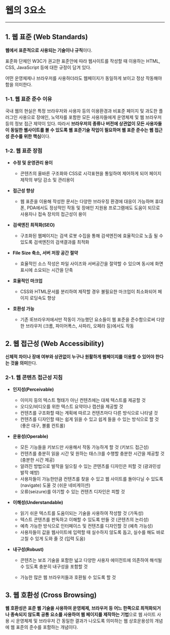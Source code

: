 # 웹의 3요소

------



## 1. 웹 표준 (Web Standards)

**웹에서 표준적으로 사용되는 기술이나 규칙**이다.

표준화 단체인 W3C가 권고한 표준안에 따라 웹사이트를 작성할 때 이용하는 HTML, CSS, JavaScript 등에 대한 규정이 담겨 있다.

어떤 운영체제나 브라우저를 사용하더라도 웹페이지가 동일하게 보이고 정상 작동해야함을 의미한다.

### 1-1. 웹 표준 준수 이유

국내 웹의 현실은 특정 브라우저와 사용자 등의 이용환경과 비표준 페이지 및 과도한 플러그인 사용으로 장애인, 노약자를 포함한 모든 사용자들에게 운영체제 및 웹 브라우저 등의 정보 접근 제약이 있다. 따라서 **브라우저의 종류나 버전에 상관없이 모든 사용자들이 동일한 웹사이트를 볼 수 있도록 웹 표준기술 작업이 필요하며 웹 표준 준수는 웹 접근성 준수를 위한 핵심**이다.

### 1-2. 웹 표준 장점

- **수정 및 운영관리 용이**

  - 콘텐츠의 올바른 구조화와 CSS로 시각표현을 통일하여 제어하게 되어 페이지 제작의 부담 감소 및 관리용이

- **접근성 향상**

  - 웹 표준을 이용해 작성한 문서는 다양한 브라우징 환경에 대응이 가능하며 휴대폰, PDA에서도 정상적인 작동 및 장애인 지원용 프로그램에도 도움이 되므로 사용자나 접속 장치의 접근성이 용이

- **검색엔진 최적화(SEO)**

  - 구조화된 웹페이지는 검색 로봇 수집을 통해 검색엔진에 효율적으로 노출 될 수 있도록 검색엔진의 검색결과를 최적화

- **File Size 축소, 서버 저장 공간 절약**

  - 효율적인 소스 작성은 파일 사이즈와 서버공간을 절약할 수 있으며 동시에 화면표시에 소요되는 시간을 단축

- **효율적인 마크업**

  - CSS와 HTML문서를 분리하여 제작할 경우 불필요한 마크업이 최소화되어 페이지 로딩속도 향상

- **호환성 가능**

  - 기존 IE브라우저에서만 작동이 가능했던 요소들이 웹 표준을 준수함으로써 다양한 브라우저 (크롬, 파이어폭스, 사파리, 오페라 등)에서도 작동

    

## 2. 웹 접근성 (Web Accessibility)

**신체적 차이나 장애 여부와 상관없이 누구나 원활하게 웹페이지를 이용할 수 있어야 한다는 것을 의미**한다.

### 2-1. 웹 콘텐츠 접근성 지침

- **인지성(Perceivable)**

  - 이미지 등의 텍스트 형태가 아닌 컨텐츠에는 대체 텍스트를 제공할 것
  - 오디오/비디오를 위한 텍스트 요약이나 캡션을 제공할 것
  - 컨텐츠를 구조화할 때는 계획에 따르고 컨텐츠마다 다른 방식으로 나타낼 것
  - 컨텐츠를 디자인할 때는 쉽게 읽을 수 있고 쉽게 들을 수 있는 방식으로 할 것 (좋은 대구, 볼륨 컨트롤)

- **운용성(Operable)**

  - 모든 기능들을 키보드만 사용해서 작동 가능하게 할 것 (키보드 접근성)
  - 컨텐츠를 충분히 읽을 시간 및 원하는 태스크를 수행할 충분한 시간을 제공할 것 (충분한 시간 제공)
  - 알려진 방법으로 발작을 일으킬 수 있는 콘텐츠를 디자인은 피할 것 (광과민성 발작 예방)
  - 사용자들이 가능한만큼 컨텐츠를 찾을 수 있고 웹 사이트를 돌아다닐 수 있도록 (navigate) 도울 것 (쉬운 네비게이션)
  - 오류(seizure)를 야기할 수 있는 컨텐츠 디자인은 피할 것

- **이해성(Understandable)**

  - 읽기 쉬운 텍스트를 도움이되는 기술을 사용하여 작성할 것 (가독성)
  - 텍스트 콘텐츠를 판독하고 이해할 수 있도록 만들 것 (콘텐츠의 논리성)
  - 예측 가능한 방식으로 인터페이스 및 컨텐츠를 디자인할 것 (예측 가능성)
  - 사용자들이 값을 웹사이트에 입력할 때 실수하지 않도록 돕고, 실수를 해도 바로 고칠 수 있게 도와 줄 것 (입력 도움)

- **내구성(Robust)**

  - 콘텐츠는 보조 기술을 포함한 넓고 다양한 사용자 에이전트에 의존하여 해석될 수 있도록 충분히 내구성을 포함할 것

  - 가능한 많은 웹 브라우저들과 호환될 수 있도록 할 것

    

## 3. 웹 호환성 (Cross Browsing)

**웹 호환성은 표준 웹 기술을 사용하여 운영체제, 브라우저 등 어느 한쪽으로 최적화되거나 종속되지 않도록 공통 요소를 사용하여 웹 페이지를 제작하는 기법**으로 웹 사이트 사용 시 운영체제 및 브라우저 간 동일한 결과가 나오도록 의미하는 웹 상호운용성의 개념에 웹 표준의 준수를 포함하는 개념이다.